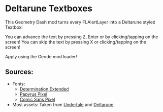 # Deltarune Textboxes
This Geometry Dash mod turns every FLAlertLayer into a Deltarune styled Textbox!

You can advance the text by pressing Z, Enter or by clicking/tapping on the screen!
You can skip the text by pressing X or clicking/tapping on the screen!

Apply using the Geode mod loader!

## Sources:
- Fonts:
	- [Determination Extended](https://fontstruct.com/fontstructions/show/2460153/determination-40-7)
	- [Papyrus Pixel](https://online-fonts.com/fonts/papyrus-pixel)
	- [Comic Sans Pixel](https://fontstruct.com/fontstructions/show/1534860/pixel-comic-sans-undertale-sans-font)
- Most assets: Taken from [Undertale](https://store.steampowered.com/app/391540/Undertale/) and [Deltarune](https://store.steampowered.com/app/1671210/DELTARUNE/)